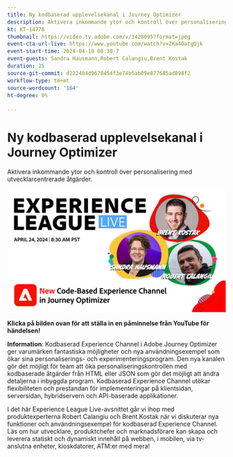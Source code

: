 ```yaml
---
title: Ny kodbaserad upplevelsekanal i Journey Optimizer
description: Aktivera inkommande ytor och kontroll över personalisering med utvecklarcentrerade åtgärder.
kt: KT-14776
thumbnail: https://video.tv.adobe.com/v/3428095?format=jpeg
event-cta-url-live: https://www.youtube.com/watch?v=ZKa4OatgQjk
event-start-time: 2024-04-18 08:30-7
event-guests: Sandra Hausmann,Robert Calangiu,Brent Kostak
duration: 25
source-git-commit: d222484d9678454f3e74b5ab09e877685ad898f2
workflow-type: tm+mt
source-wordcount: '164'
ht-degree: 0%

---
```


# Ny kodbaserad upplevelsekanal i Journey Optimizer

Aktivera inkommande ytor och kontroll över personalisering med utvecklarcentrerade åtgärder.

[![ExL LIVE 17 jan 2024](assets/WebBanner-Apr24-2024.jpg)](https://www.youtube.com/watch?v=ZKa4OatgQjk)

**Klicka på bilden ovan för att ställa in en påminnelse från YouTube för händelsen!**

**Information**: Kodbaserad Experience Channel i Adobe Journey Optimizer ger varumärken fantastiska möjligheter och nya användningsexempel som ökar sina personaliserings- och experimenteringsprogram. Den nya kanalen gör det möjligt för team att öka personaliseringskontrollen med kodbaserade åtgärder från HTML eller JSON som gör det möjligt att ändra detaljerna i inbyggda program. Kodbaserad Experience Channel utökar flexibiliteten och prestandan för implementeringar på klientsidan, serversidan, hybridservern och API-baserade applikationer.

I det här Experience League Live-avsnittet går vi ihop med produktexperterna Robert Calangiu och Brent Kostak när vi diskuterar nya funktioner och användningsexempel för kodbaserad Experience Channel. Läs om hur utvecklare, produktchefer och marknadsförare kan skapa och leverera statiskt och dynamiskt innehåll på webben, i mobilen, via tv-anslutna enheter, kioskdatorer, ATM:er med mera!
